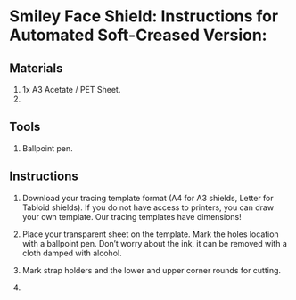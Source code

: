 # Smiley Face Shield: Instructions for Automated Soft-Creased Version:

## Materials

1. 1x A3 Acetate / PET Sheet.
2. 

## Tools 

1. Ballpoint pen.

## Instructions

1. Download your tracing template format (A4 for A3 shields, Letter for Tabloid shields). If you do not have access to printers, you can draw your own template. Our tracing templates have dimensions!



2. Place your transparent sheet on the template. Mark the holes location with a ballpoint pen. Don’t worry about the ink, it can be removed with a cloth damped with alcohol.  

3. Mark strap holders and the lower and upper corner rounds for cutting. 

4. 